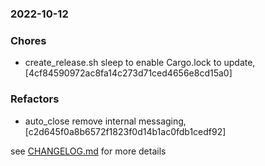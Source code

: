 ### 2022-10-12

### Chores
+ create_release.sh sleep to enable Cargo.lock to update, [4cf84590972ac8fa14c273d71ced4656e8cd15a0]

### Refactors
+ auto_close remove internal messaging, [c2d645f0a8b6572f1823f0d14b1ac0fdb1cedf92]

see <a href='https://github.com/mrjackwills/belugasnooze_pi/blob/main/CHANGELOG.md'>CHANGELOG.md</a> for more details
